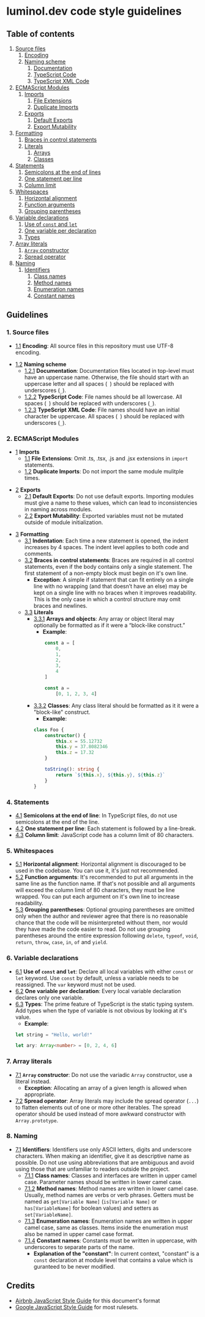 # luminol.dev code style guidelines

## Table of contents

1. [Source files](#source-files)
    1. [Encoding](#source_encoding)
    1. [Naming scheme](#source_naming)
        1. [Documentation](#source_naming_doc)
        1. [TypeScript Code](#source_naming_ts)
        1. [TypeScript XML Code](#source_naming_tsx)
1. [ECMAScript Modules](#esmodules)
    1. [Imports](#es_imports)
        1. [File Extensions](#es_imports_ext)
        1. [Duplicate Imports](#es_imports_duplicate)
    1. [Exports](#es_exports)
        1. [Default Exports](#es_exports_default)
        1. [Export Mutability](#es_exports_mut)
1. [Formatting](#fmt)
    1. [Braces in control statements](#fmt_braces)
    1. [Literals](#fmt_literals)
        1. [Arrays](#fmt_literal_objects)
        1. [Classes](#fmt_literal_class)
1. [Statements](#stmt)
    1. [Semicolons at the end of lines](#stmt_semicolons)
    1. [One statement per line](#stmt_one_per_line)
    1. [Column limit](#stmt_column_limit)
1. [Whitespaces](#ws)
    1. [Horizontal alignment](#ws_hoz_align)
    1. [Function arguments](#ws_fn_args)
    1. [Grouping parentheses](#ws_groups)
1. [Variable declarations](#var)
    1. [Use of `const` and `let`](#var_use_of_const_let)
    1. [One variable per declaration](#var_one_per_decl)
    1. [Types](#var_types)
1. [Array literals](#ary)
   1. [`Array` constructor](#ary_constructor)
   1. [Spread operator](#ary_spread_op)
1. [Naming](#naming)
   1. [Identifiers](#naming_ident)
      1. [Class names](#naming_ident_class)
      1. [Method names](#naming_ident_method)
      1. [Enumeration names](#naming_ident_enum)
      1. [Constant names](#naming_ident_const)

## Guidelines

<h3 id="source-files">1. Source files</h3>

<a id="source_encoding"></a>

- [1.1](#source_encoding) **Encoding**: All source files in this repository must use UTF-8 encoding.

<a id="source_naming"></a>

- [1.2](#source_naming) **Naming scheme**
    <a id="source_naming_doc"></a>
    - [1.2.1](#source_naming_doc) **Documentation**: Documentation files located in top-level must have an uppercase name. Otherwise, the file should start with an uppercase letter and all spaces (` `) should be replaced with underscores (`_`).
    <a id="source_naming_ts"></a>
    - [1.2.2](#source_naming_ts) **TypeScript Code**: File names should be all lowercase. All spaces (` `) should be replaced with underscores (`_`).
    <a id="source_naming_tsx"></a>
    - [1.2.3](#source_naming_tsx) **TypeScript XML Code**: File names should have an initial character be uppercase. All spaces (` `) should be replaced with underscores (`_`).

<h3 id="esmodules">2. ECMAScript Modules</h3>

<a id="es_imports"></a>
- [1](#es_imports) **Imports**
    <a id="es_imports_ext"></a>
    - [1.1](#es_imports_ext) **File Extensions**: Omit .ts, .tsx, .js and .jsx extensions in `import` statements.
    <a id="es_imports_duplicate"></a>
    - [1.2](#es_imports_duplicate) **Duplicate Imports**: Do not import the same module mulitple times.

<a id="es_exports"></a>
- [2](#es_exports) **Exports**
    <a id="es_exports_default"></a>
    - [2.1](#es_exports_default) **Default Exports**: Do not use default exports. Importing modules must give a name to these values, which can lead to inconsistencies in naming across modules.
    <a id="es_exports_mut"></a>
    - [2.2](#es_imports_mut) **Export Mutability**: Exported variables must not be mutated outside of module initialization.

<a id="fmt"></a>
- [3](#fmt) **Formatting**
    <a id="fmt_indentation"></a>
    - [3.1](#fmt_indentation) **Indentation**: Each time a new statement is opened, the indent increases by 4 spaces. The indent level applies to both code and comments.
    <a id="fmt_braces"></a>
    - [3.2](#fmt_braces) **Braces in control statements**: Braces are required in all control statements, even if the body contains only a single statement. The first statement of a non-empty block must begin on it's own line.
        - **Exception**: A simple if statement that can fit entirely on a single line with no wrapping (and that doesn’t have an else) may be kept on a single line with no braces when it improves readability. This is the only case in which a control structure may omit braces and newlines.
    <a id="fmt_literals"></a>
    - [3.3](#fmt_literals) **Literals**
        <a id="fmt_literal_objects"></a>
        - [3.3.1](#fmt_literal_objects) **Arrays and objects**: Any array or object literal may optionally be formatted as if it were a “block-like construct.”
            - **Example**:
            ```ts
                const a = [
                    0,
                    1,
                    2,
                    3,
                    4
                ]

                const a =
                    [0, 1, 2, 3, 4]
            ```
        <a id="fmt_literal_class"></a>
        - [3.3.2](#fmt_literal_class) **Classes**: Any class literal should be formatted as it it were a "block-like" construct.
            - **Example**:
            ```ts
            class Foo {
                constructor() {
                    this.x = 55.12732
                    this.y = 37.8082346
                    this.z = 17.32
                }

                toString(): string {
                    return `${this.x}, ${this.y}, ${this.z}`
                }
            }            
            ```

<h3 id="stmt">4. Statements</h3>

<a id="stmt_semicolons"></a>
- [4.1](#stmt_semicolons) **Semicolons at the end of line**: In TypeScript files, do not use semicolons at the end of the line.
<a id="stmt_one_per_line"></a>
- [4.2](#stmt_one_per_line) **One statement per line**: Each statement is followed by a line-break.
<a id="stmt_column_limit"></a>
- [4.3](#stmt_column_limit) **Column limit**: JavaScript code has a column limit of 80 characters.

<h3 id="ws">5. Whitespaces</h3>

<a id="ws_hoz_align"></a>
- [5.1](#ws_hoz_align) **Horizontal alignment**: Horizontal alignment is discouraged to be used in the codebase. You can use it, it's just not recommended.
<a id="ws_fn_args"></a>
- [5.2](#ws_fn_args) **Function arguments**: It's recommended to put all arguments in the same line as the function name. If that's not possible and all arguments will exceed the column limit of 80 characters, they must be line wrapped. You can put each argument on it's own line to increase readability.
<a id="ws_groups"></a>
- [5.3](#ws_groups) **Grouping parentheses**: Optional grouping parentheses are omitted only when the author and reviewer agree that there is no reasonable chance that the code will be misinterpreted without them, nor would they have made the code easier to read. Do not use grouping parentheses around the entire expression following `delete`, `typeof`, `void`, `return`, `throw`, `case`, `in`, `of` and `yield`.

<h3 id="var">6. Variable declarations</h3>

<a id="var_use_of_const_let"></a>
- [6.1](#var_use_of_const_let) **Use of `const` and `let`**: Declare all local variables with either `const` or `let` keyword. Use `const` by default, unless a variable needs to be reassigned. The `var` keyword must not be used.
<a id="var_one_per_decl"></a>
- [6.2](#var_one_per_decl) **One variable per declaration**: Every local variable declaration declares only one variable.
<a id="var_types"></a>
- [6.3](#var_types) **Types**: The prime feature of TypeScript is the static typing system. Add types when the type of variable is not obvious by looking at it's value.
    - **Example**:
    ```ts
    let string = "Hello, world!"

    let ary: Array<number> = [0, 2, 4, 6]
    ```

<h3 id="ary">7. Array literals</h3>

<a id="ary_constructor"></a>
- [7.1](#ary_constructor) **`Array` constructor**: Do not use the variadic `Array` constructor, use a literal instead.
  - **Exception**: Allocating an array of a given length is allowed when appropriate.
<a id="ary_spread_op"></a>
- [7.2](#ary_spread_op) **Spread operator**: Array literals may include the spread operator (`...`) to flatten elements out of one or more other iterables. The spread operator should be used instead of more awkward constructor with `Array.prototype`.

<h3 id="naming">8. Naming</h3>

<a id="naming_ident"></a>
- [7.1](#naming_ident) **Identifiers**: Identifiers use only ASCII letters, digits and underscore characters. When making an identifier, give it as descriptive name as possible. Do not use using abbreviations that are ambiguous and avoid using those that are unfamiliar to readers outside the project.
  <a id="naming_ident_class"></a>
  - [7.1.1](#naming_ident_class) **Class names**: Classes and interfaces are written in upper camel case. Parameter names should be written in lower camel case.
  <a id="naming_ident_method"></a>
  - [7.1.2](#naming_ident_method) **Method names**: Method names are written in lower camel case. Usually, method names are verbs or verb phrases. Getters must be named as `get[Variable Name]` (`is[Variable Name]` or `has[VariableName]` for boolean values) and setters as `set[VariableName]`.
  <a id="naming_ident_enum"></a>
  - [7.1.3](#naming_ident_enum) **Enumeration names**: Enumeration names are written in upper camel case, same as classes. Items inside the enumeration must also be named in upper camel case format.
  <a id="naming_ident_const"></a>
  - [7.1.4](#naming_ident_const) **Constant names**: Constants must be written in uppercase, with underscores to separate parts of the name.
    - **Explanation of the "constant"**: In current context, "constant" is a `const` declaration at module level that contains a value which is guranteed to be never modified.
## Credits
 - [Airbnb JavaScript Style Guide](https://github.com/airbnb/javascript) for this document's format
 - [Google JavaScript Style Guide](https://google.github.io/styleguide/jsguide.html#source-file-structure) for most rulesets.
